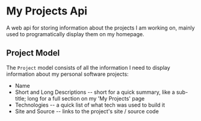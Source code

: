 # My Projects Api

A web api for storing information about the projects I am working on, mainly used to programatically display them on my homepage.

## Project Model

The `Project` model consists of all the information I need to display information about my personal software projects:

- Name
- Short and Long Descriptions -- short for a quick summary, like a sub-title; long for a full section on my 'My Projects' page
- Technologies -- a quick list of what tech was used to build it
- Site and Source -- links to the project's site / source code